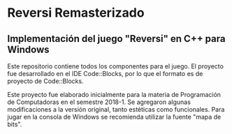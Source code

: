 # Reversi Remasterizado
## Implementación del juego "Reversi" en C++ para Windows

Este repositorio contiene todos los componentes para el juego. El proyecto fue desarrollado en el IDE Code::Blocks, por lo que el formato es de proyecto de Code::Blocks.

Este proyecto fue elaborado inicialmente para la materia de Programación de Computadoras en el semestre 2018-1. Se agregaron algunas modificaciones a la versión original, tanto estéticas como funcionales.
Para jugar en la consola de Windows se recomienda utilizar la fuente "mapa de bits".
